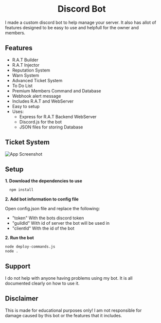 <div align="center">

# Discord Bot 

</div>



I made a custom discord bot to help manage your server. It also has allot of features designed to be easy to use and helpfull for the owner and members.


## Features

- R.A.T Builder 
- R.A.T Injector
- Reputation System
- Warn System
- Advanced Ticket System
- To Do List
- Premium Members Command and Database
- Webhook alert message
- Includes R.A.T and WebServer
- Easy to setup
- Uses:
    - Express for R.A.T Backend WebServer
    - Discord.js for the bot
    - JSON files for storing Database
    




## Ticket System

![App Screenshot](https://i.imgur.com/8EMF9Mx.png)


## Setup

**1. Download the dependencies to use**
```bash
  npm install
```
**2. Add bot information to config file**

Open config.json file and replace the following:
- "token" With the bots discord token
-  "guildId" With id of server the bot will be used in 
- "clientId" With the id of the bot

**2. Run the bot**
```bash
node deploy-commands.js
node .
```




## Support

I do not help with anyone having problems using my bot. It is all documented clearly on how to use it.

## Disclaimer
This is made for educational purposes only! I am not responsible for damage caused by this bot or the features that it includes.